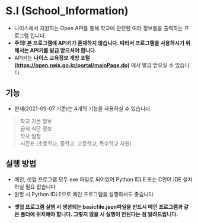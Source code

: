 # S.I (School_Information)
- 나이스에서 지원하는 Open API를 통해 학교에 관련된 여러 정보들을 출력하는 프로그램 입니다.
- **주의! 본 프로그램에 API키가 존재하지 않습니다. 따라서 프로그램을 사용하시기 위해서는 API키를 발급 받으셔야 합니다.**
- API키는 **나이스 교육정보 개방 포털(https://open.neis.go.kr/portal/mainPage.do)** 에서 발급 받으실 수 있습니다.

## 기능
- 현재(2021-09-07 기준)는 4개의 기능을 사용하실 수 있습니다.

> 학교 기본 정보  
> 급식 식단 정보  
> 학사 일정   
> 시간표 (초등학교, 중학교, 고등학교, 특수학교 지원)

## 실행 방법

* 메인, 셋업 프로그램 모두 exe 파일로 되어있어 Python IDLE 또는 C언어 IDE 설치하실 필요 없습니다
* 원할 시 Python IDLE으로 메인 프로그램을 실행하셔도 좋습니다
- **셋업 프로그램 실행 시 생성되는 basicfile.json파일을 반드시 메인 프로그램과 같은 폴더에 위치해야 합니다. 그렇지 않을 시 실행이 안된다는 점 알려드립니다.**

